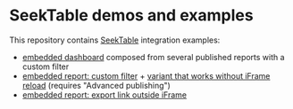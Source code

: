 # SeekTable demos and examples
This repository contains [SeekTable](https://www.seektable.com) integration examples:

* [embedded dashboard](https://seektable.github.io/examples/embedded-reports/dashboard.html) composed from several published reports with a custom filter
* [embedded report: custom filter](https://seektable.github.io/examples/embedded-reports/report-custom-filter-simple.html) + [variant that works without iFrame reload](https://seektable.github.io/examples/embedded-reports/report-custom-filter-without-iframe-reload.html) (requires "Advanced publishing")
* [embedded report: export link outside iFrame](https://seektable.github.io/examples/embedded-reports/report-export-link-outside-iframe.html)

